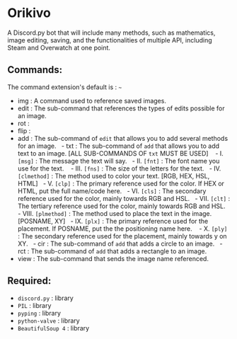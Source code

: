 # Orikivo
A Discord.py bot that will include many methods, such as mathematics, image editing, saving, and the functionalities of multiple API, including Steam and Overwatch at one point.

## Commands:
The command extension's default is : `~`
- img : A command used to reference saved images.
 - edit : The sub-command that references the types of edits possible for an image.
  - rot :
  - flip :
  - add : The sub-command of `edit` that allows you to add several methods for an image.
   - txt : The sub-command of `add` that allows you to add text to an image. [ALL SUB-COMMANDS OF `txt` MUST BE USED]
    - I. `[msg]` : The message the text will say.
    - II. `[fnt]` : The font name you use for the text.
    - III. `[fns]` : The size of the letters for the text.
    - IV. `[clmethod]` : The method used to color your text. [RGB, HEX, HSL, HTML]
    - V. `[clp]` : The primary reference used for the color. If HEX or HTML, put the full name/code here.
    - VI. `[cls]` : The secondary reference used for the color, mainly towards RGB and HSL.
    - VII. `[clt]` : The tertiary reference used for the color, mainly towards RGB and HSL.
    - VIII. `[plmethod]` : The method used to place the text in the image. [POSNAME, XY]
    - IX. `[plx]` : The primary reference used for the placement. If POSNAME, put the the positioning name here.
    - X. `[ply]` : The secondary reference used for the placement, mainly towards y on XY.
   - cir : The sub-command of `add` that adds a circle to an image.
   - rct : The sub-command of `add` that adds a rectangle to an image.
 - view : The sub-command that sends the image name referenced.

## Required:
- `discord.py` : library
- `PIL` : library
- `pyping` : library
- `python-valve` : library
- `BeautifulSoup 4` : library
